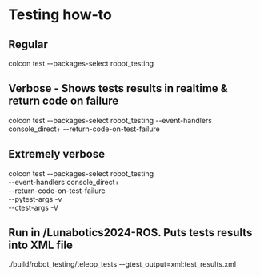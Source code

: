 # Testing how-to

## Regular
colcon test --packages-select robot_testing

## Verbose - Shows tests results in realtime & return code on failure
colcon test --packages-select robot_testing --event-handlers console_direct+ --return-code-on-test-failure

## Extremely verbose
colcon test --packages-select robot_testing \
  --event-handlers console_direct+ \
  --return-code-on-test-failure \
  --pytest-args -v \
  --ctest-args -V

## Run in /Lunabotics2024-ROS. Puts tests results into XML file
  ./build/robot_testing/teleop_tests --gtest_output=xml:test_results.xml
